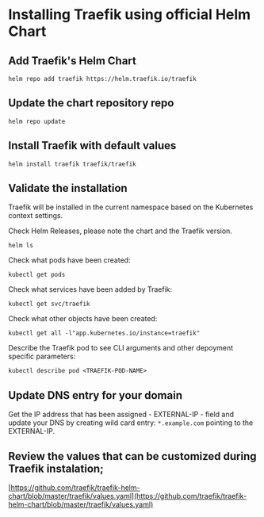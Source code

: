 # Installing Traefik using official Helm Chart


## Add Traefik's Helm Chart

```
helm repo add traefik https://helm.traefik.io/traefik
```

## Update the chart repository repo

```
helm repo update
```

## Install Traefik with default values

```
helm install traefik traefik/traefik
```


## Validate the installation

Traefik will be installed in the current namespace based on the Kubernetes context settings. 

Check Helm Releases, please note the chart and the Traefik version. 
```
helm ls
```

Check what pods have been created:

```
kubectl get pods
```

Check what services have been added by Traefik:

```
kubectl get svc/traefik
```


Check what other objects have been created:

```
kubectl get all -l"app.kubernetes.io/instance=traefik"
```

Describe the Traefik pod to see CLI arguments and other depoyment specific parameters:

```
kubectl describe pod <TRAEFIK-POD-NAME>
```

## Update DNS entry for your domain

Get the IP address that has been assigned - EXTERNAL-IP - field and update your DNS by creating wild card entry: `*.example.com` pointing to the EXTERNAL-IP. 

## Review the values that can be customized during Traefik instalation; 

[https://github.com/traefik/traefik-helm-chart/blob/master/traefik/values.yaml](https://github.com/traefik/traefik-helm-chart/blob/master/traefik/values.yaml)

